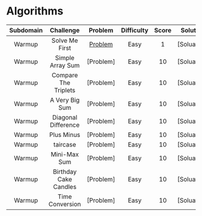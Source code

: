 # Algorithms

|  Subdomain  |         Challenge         |          Problem          |          Difficulty          |          Score          |          Solution          |
| :---: | :-----------------------: | :-----------------------: | :--------------------------: | :---------------------: | :------------------------: |
| Warmup | Solve Me First | [Problem](https://www.hackerrank.com/challenges/solve-me-first/problem) | Easy | 1 | [Soluation] |
| Warmup | Simple Array Sum | [Problem] | Easy | 10 | [Soluation] |
| Warmup | Compare The Triplets | [Problem] | Easy | 10 | [Soluation] |
| Warmup | A Very Big Sum | [Problem] | Easy | 10 | [Soluation] |
| Warmup | Diagonal Difference | [Problem] | Easy | 10 | [Soluation] |
| Warmup | Plus Minus | [Problem] | Easy | 10 | [Soluation] |
| Warmup | taircase | [Problem] | Easy | 10 | [Soluation] |
| Warmup | Mini-Max Sum | [Problem] | Easy | 10 | [Soluation] |
| Warmup | Birthday Cake Candles | [Problem] | Easy | 10 | [Soluation] |
| Warmup | Time Conversion | [Problem] | Easy | 10 | [Soluation] |


